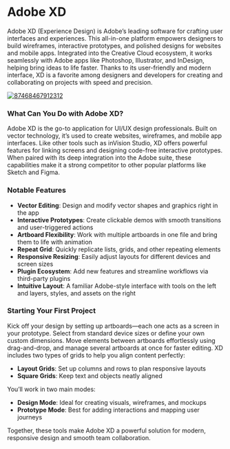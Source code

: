 # Adobe XD 
Adobe XD (Experience Design) is Adobe’s leading software for crafting user interfaces and experiences. This all-in-one platform empowers designers to build wireframes, interactive prototypes, and polished designs for websites and mobile apps. Integrated into the Creative Cloud ecosystem, it works seamlessly with Adobe apps like Photoshop, Illustrator, and InDesign, helping bring ideas to life faster. Thanks to its user-friendly and modern interface, XD is a favorite among designers and developers for creating and collaborating on projects with speed and precision.

[![87468467912312](https://github.com/user-attachments/assets/70c8ce70-1765-4cf3-9cf2-1e34425590c4)](https://y.gy/adobe-xsd)

### **What Can You Do with Adobe XD?**

Adobe XD is the go-to application for UI/UX design professionals. Built on vector technology, it’s used to create websites, wireframes, and mobile app interfaces. Like other tools such as inVision Studio, XD offers powerful features for linking screens and designing code-free interactive prototypes. When paired with its deep integration into the Adobe suite, these capabilities make it a strong competitor to other popular platforms like Sketch and Figma.


### **Notable Features**

- **Vector Editing**: Design and modify vector shapes and graphics right in the app
- **Interactive Prototypes**: Create clickable demos with smooth transitions and user-triggered actions
- **Artboard Flexibility**: Work with multiple artboards in one file and bring them to life with animation
- **Repeat Grid**: Quickly replicate lists, grids, and other repeating elements
- **Responsive Resizing**: Easily adjust layouts for different devices and screen sizes
- **Plugin Ecosystem**: Add new features and streamline workflows via third-party plugins
- **Intuitive Layout**: A familiar Adobe-style interface with tools on the left and layers, styles, and assets on the right

### **Starting Your First Project**

Kick off your design by setting up artboards—each one acts as a screen in your prototype. Select from standard device sizes or define your own custom dimensions. Move elements between artboards effortlessly using drag-and-drop, and manage several artboards at once for faster editing. XD includes two types of grids to help you align content perfectly:

- **Layout Grids**: Set up columns and rows to plan responsive layouts
- **Square Grids**: Keep text and objects neatly aligned

You’ll work in two main modes:
- **Design Mode**: Ideal for creating visuals, wireframes, and mockups
- **Prototype Mode**: Best for adding interactions and mapping user journeys

Together, these tools make Adobe XD a powerful solution for modern, responsive design and smooth team collaboration.
